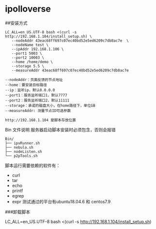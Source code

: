 # ipolloverse
##安装方式
```
LC_ALL=en_US.UTF-8 bash <(curl -s http://192.168.1.104/install_setup.sh) \
   --nodeAddr 43eac68ff697c07ec40bd52e5ed6209c7db8ac7e  \
   --nodeName test \
   --ipAddr 192.168.1.106 \
   --port1 5003 \
   --port2 10003 \
   --home /home/demo \
   --storage 5.5 \
   --measureAddr 43eac68ff697c07ec40bd52e5ed6209c7db8ac7e

--nodeAddr：页面反馈的节点地址
--home：要安装目标路径
--ip：监听ip，默认0.0.0.0
--port1：服务监听端口1，默认7777
--port2：服务监听端口2，默认11111
--storage：承诺的磁盘大小，在home路径下，单位GB
--measureAddr: 测量节点ID可选参数

http://192.168.1.104 是脚本存放位置
```

Bin 文件说明
服务器启动脚本安装时必须包含，否则会报错
```
Bin/
├── ipvRunner.sh  
├── nebula.sh
├── nodeListen.sh
└── p2pTools.sh
```
脚本运行需要依赖的软件有：
- curl
- tar
- echo
- printf
- egrep
- expr
测试通过的平台有ubuntu18.04.6 和 centos7.9


###卸载脚本

LC_ALL=en_US.UTF-8 bash <(curl -s http://192.168.1.104/install_setup.sh)
